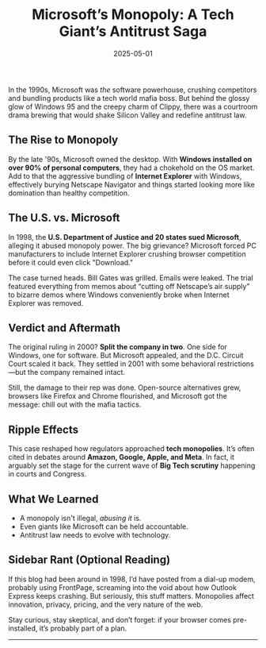 ﻿---
layout: post
title: "Microsoft’s Monopoly: A Tech Giant’s Antitrust Saga"
date: 2025-05-01
categories: [Tech History, Antitrust]
tags: [Microsoft, Monopoly, Antitrust, Tech Giants, History]
---

In the 1990s, Microsoft was *the* software powerhouse, crushing competitors and bundling products like a tech world mafia boss. But behind the glossy glow of Windows 95 and the creepy charm of Clippy, there was a courtroom drama brewing that would shake Silicon Valley and redefine antitrust law.  

##  The Rise to Monopoly

By the late '90s, Microsoft owned the desktop. With **Windows installed on over 90% of personal computers**, they had a chokehold on the OS market. Add to that the aggressive bundling of **Internet Explorer** with Windows, effectively burying Netscape Navigator and things started looking more like domination than healthy competition.  

## The U.S. vs. Microsoft

In 1998, the **U.S. Department of Justice and 20 states sued Microsoft**, alleging it abused monopoly power. The big grievance? Microsoft forced PC manufacturers to include Internet Explorer crushing browser competition before it could even click "Download."

The case turned heads. Bill Gates was grilled. Emails were leaked. The trial featured everything from memos about “cutting off Netscape’s air supply” to bizarre demos where Windows conveniently broke when Internet Explorer was removed.  

## Verdict and Aftermath

The original ruling in 2000? **Split the company in two**. One side for Windows, one for software. But Microsoft appealed, and the D.C. Circuit Court scaled it back. They settled in 2001 with some behavioral restrictions—but the company remained intact.

Still, the damage to their rep was done. Open-source alternatives grew, browsers like Firefox and Chrome flourished, and Microsoft got the message: chill out with the mafia tactics.  

## Ripple Effects

This case reshaped how regulators approached **tech monopolies**. It’s often cited in debates around **Amazon, Google, Apple, and Meta**. In fact, it arguably set the stage for the current wave of **Big Tech scrutiny** happening in courts and Congress.  

##  What We Learned

- A monopoly isn't illegal, *abusing it* is.
- Even giants like Microsoft can be held accountable.
- Antitrust law needs to evolve with technology.

## Sidebar Rant (Optional Reading)

If this blog had been around in 1998, I’d have posted from a dial-up modem, probably using FrontPage, screaming into the void about how Outlook Express keeps crashing. But seriously, this stuff matters. Monopolies affect innovation, privacy, pricing, and the very nature of the web.

Stay curious, stay skeptical, and don’t forget: if your browser comes pre-installed, it’s probably part of a plan.

---



